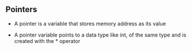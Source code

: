 ## Pointers

* A pointer is a variable that stores memory address as its value

* A pointer variable points to a data type like int, of the same type and is created with the * operator